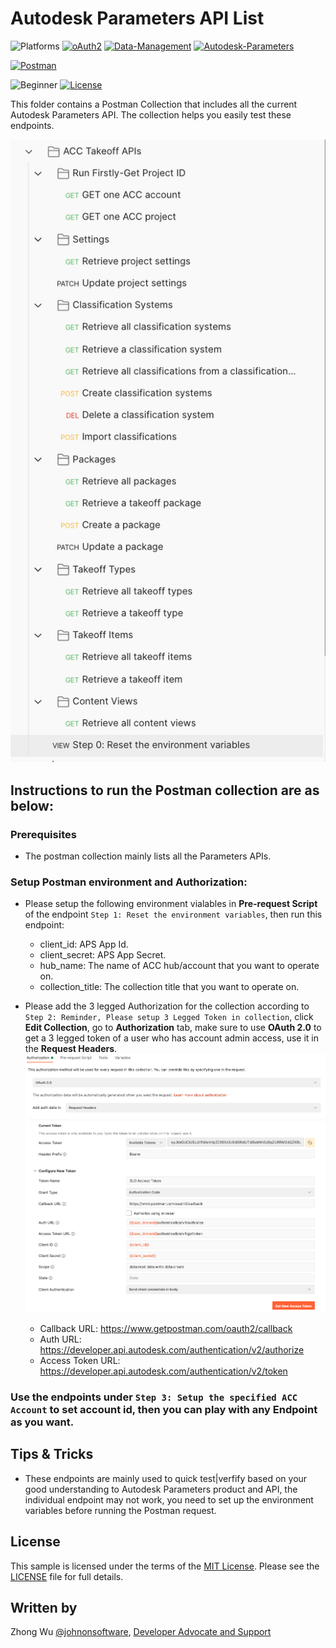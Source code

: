 # Autodesk Parameters API List

![Platforms](https://img.shields.io/badge/Web-Windows|MacOS-lightgray.svg)
[![oAuth2](https://img.shields.io/badge/Authentication-v1-green.svg)](http://developer.autodesk.com/)
[![Data-Management](https://img.shields.io/badge/Data%20Management-v2-green.svg)](http://developer.autodesk.com/)
[![Autodesk-Parameters](https://img.shields.io/badge/Autodesk%20Parameters-v1.1-green.svg)](http://developer.autodesk.com/)

[![Postman](https://img.shields.io/badge/Postman-v8-orange.svg)](https://www.getpostman.com/)

![Beginner](https://img.shields.io/badge/Level-Beginner-green.svg)
[![License](https://img.shields.io/:license-MIT-blue.svg)](http://opensource.org/licenses/MIT)

This folder contains a Postman Collection that includes all the current Autodesk Parameters API. The collection helps you easily test these endpoints.

![Collection](Img/collection.png)


## Instructions to run the Postman collection are as below:


### Prerequisites
- The postman collection mainly lists all the Parameters APIs.

### Setup Postman environment and Authorization:
- Please setup the following environment vialables in **Pre-request Script** of the endpoint `Step 1: Reset the environment variables`, then run this endpoint: 
    - client_id:     APS App Id.
    - client_secret: APS App Secret.
    - hub_name: The name of ACC hub/account that you want to operate on.
    - collection_title:  The collection title that you want to operate on.

- Please add the 3 legged Authorization for the collection according to `Step 2: Reminder, Please setup 3 Legged Token in collection`, click **Edit Collection**, go to **Authorization** tab, make sure to use **OAuth 2.0** to get a 3 legged token of a user who has account admin access, use it in the **Request Headers**.
![3leggedToken](Img/3leggedToken.png)
    - Callback URL: https://www.getpostman.com/oauth2/callback
    - Auth URL: https://developer.api.autodesk.com/authentication/v2/authorize 
    - Access Token URL: https://developer.api.autodesk.com/authentication/v2/token

### Use the endpoints under `Step 3: Setup the specified ACC Account` to set account id, then you can play with any Endpoint as you want.

## Tips & Tricks
- These endpoints are mainly used to quick test|verfify based on your good understanding to Autodesk Parameters product and API, the individual endpoint may not work, you need to set up the environment variables before running the Postman request.

## License
This sample is licensed under the terms of the [MIT License](http://opensource.org/licenses/MIT). Please see the [LICENSE](../LICENSE) file for full details.

## Written by
Zhong Wu [@johnonsoftware](https://twitter.com/johnonsoftware), [Developer Advocate and Support](http://forge.autodesk.com)